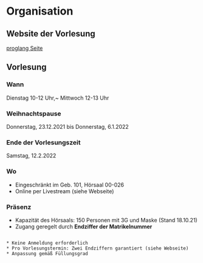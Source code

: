 # Organisation

## Website der Vorlesung
[proglang Seite](http://proglang.informatik.uni-freiburg.de/teaching/info1/2021/)

## Vorlesung
### Wann
Dienstag 10-12 Uhr,~ Mittwoch 12-13 Uhr

### Weihnachtspause
Donnerstag, 23.12.2021 bis Donnerstag, 6.1.2022

### Ende der Vorlesungszeit
Samstag, 12.2.2022

### Wo
* Eingeschränkt im Geb. 101, Hörsaal 00-026
* Online per Livestream (siehe Webseite)

### Präsenz
* Kapazität des Hörsaals: 150
  Personen mit 3G und Maske (Stand 18.10.21)
* Zugang geregelt durch **Endziffer der Matrikelnummer**
```{revealjs-break}
```
```{revealjs-fragments}
* Keine Anmeldung erforderlich
* Pro Vorlesungstermin: Zwei Endziffern garantiert (siehe Webseite)
* Anpassung gemäß Füllungsgrad
```
